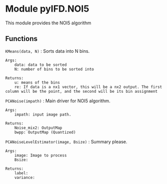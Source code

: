 Module pyIFD.NOI5
=================
This module provides the NOI5 algorithm

Functions
---------

    
`KMeans(data, N)`
:   Sorts data into N bins.
    
    Args:
        data: data to be sorted 
        N: number of bins to be sorted into 
    
    Returns:
        u: means of the bins
        re: If data is a nx1 vector, this will be a nx2 output. The first column will be the point, and the second will be its bin assignment

    
`PCANoise(impath)`
:   Main driver for NOI5 algorithm.
    
    Args:
        impath: input image path.
    
    Returns:
        Noise_mix2: OutputMap
        bwpp: OutputMap (Quantized)

    
`PCANoiseLevelEstimator(image, Bsize)`
:   Summary please.
    
    Args:
        image: Image to process
        Bsize:
    
    Returns:
        label:
        variance: